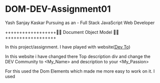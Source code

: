# DOM-DEV-Assignment01
Yash Sanjay Kaskar
Pursuing as an  -  Full Stack JavaScript Web Developer


++++++++++++++++++👨‍💻  Document Object Model  👨‍💻++++++++++++++++++

In this project/assignment. I have played with website([Dev To](https://dev.to/))

In this website i have changed there Top description div and change the DEV Community to <My_Name> and description to your  <My_Passion>

For this used the Dom Elements which made me more easy to work on it. 
I used <Query Selctor> <Inner HTML>



